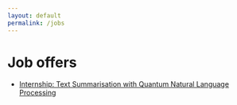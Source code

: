```yaml
---
layout: default
permalink: /jobs
---
```


# Job offers

* [Internship: Text Summarisation with Quantum Natural Language Processing](jobs/22-11-16-qnlp-summarisation)
